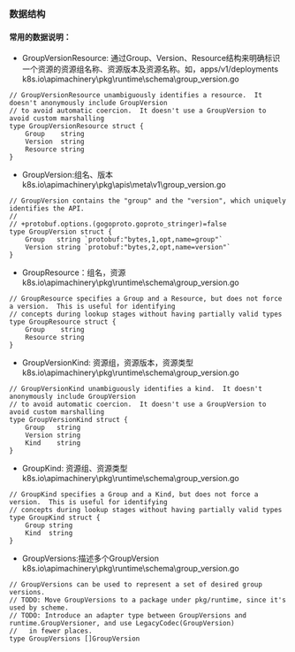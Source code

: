 ### 数据结构

#### 常用的数据说明：
- GroupVersionResource: 通过Group、Version、Resource结构来明确标识一个资源的资源组名称、资源版本及资源名称。如，apps/v1/deployments
k8s.io\apimachinery\pkg\runtime\schema\group_version.go
```
// GroupVersionResource unambiguously identifies a resource.  It doesn't anonymously include GroupVersion
// to avoid automatic coercion.  It doesn't use a GroupVersion to avoid custom marshalling
type GroupVersionResource struct {
	Group    string
	Version  string
	Resource string
}
```

- GroupVersion:组名、版本
k8s.io\apimachinery\pkg\apis\meta\v1\group_version.go
````
// GroupVersion contains the "group" and the "version", which uniquely identifies the API.
//
// +protobuf.options.(gogoproto.goproto_stringer)=false
type GroupVersion struct {
	Group   string `protobuf:"bytes,1,opt,name=group"`
	Version string `protobuf:"bytes,2,opt,name=version"`
}
````

- GroupResource：组名，资源
k8s.io\apimachinery\pkg\runtime\schema\group_version.go
````
// GroupResource specifies a Group and a Resource, but does not force a version.  This is useful for identifying
// concepts during lookup stages without having partially valid types
type GroupResource struct {
	Group    string
	Resource string
}
````

- GroupVersionKind: 资源组，资源版本，资源类型
k8s.io\apimachinery\pkg\runtime\schema\group_version.go
````
// GroupVersionKind unambiguously identifies a kind.  It doesn't anonymously include GroupVersion
// to avoid automatic coercion.  It doesn't use a GroupVersion to avoid custom marshalling
type GroupVersionKind struct {
	Group   string
	Version string
	Kind    string
}
````

- GroupKind: 资源组、资源类型
k8s.io\apimachinery\pkg\runtime\schema\group_version.go
````
// GroupKind specifies a Group and a Kind, but does not force a version.  This is useful for identifying
// concepts during lookup stages without having partially valid types
type GroupKind struct {
	Group string
	Kind  string
}
````
- GroupVersions:描述多个GroupVersion
k8s.io\apimachinery\pkg\runtime\schema\group_version.go
````
// GroupVersions can be used to represent a set of desired group versions.
// TODO: Move GroupVersions to a package under pkg/runtime, since it's used by scheme.
// TODO: Introduce an adapter type between GroupVersions and runtime.GroupVersioner, and use LegacyCodec(GroupVersion)
//   in fewer places.
type GroupVersions []GroupVersion
````